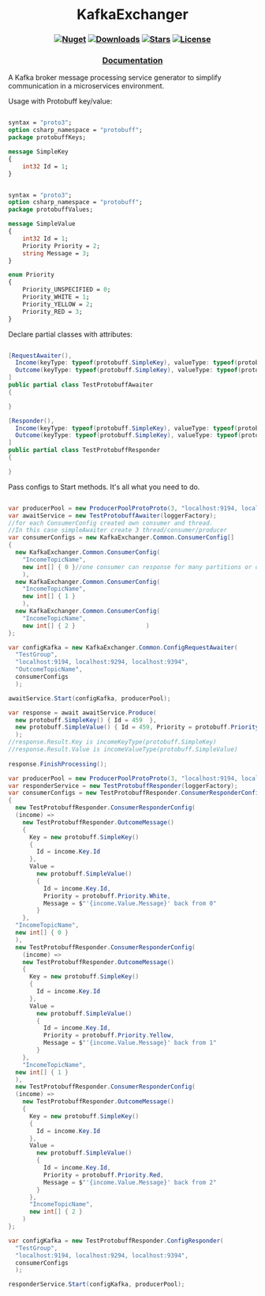 <h1 align="center">
  <a>KafkaExchanger</a>
</h1>

<h3 align="center">

  [![Nuget](https://img.shields.io/nuget/v/KafkaExchanger?logo=KafkaExchanger)](https://www.nuget.org/packages/KafkaExchanger/)
  [![Downloads](https://img.shields.io/nuget/dt/KafkaExchanger.svg)](https://www.nuget.org/packages/KafkaExchanger/)
  [![Stars](https://img.shields.io/github/stars/SoftStoneDevelop/KafkaExchanger?color=brightgreen)](https://github.com/SoftStoneDevelop/KafkaExchanger/stargazers)
  [![License](https://img.shields.io/badge/license-MIT-blue.svg)](LICENSE)

</h3>

<h3 align="center">
  <a href="https://github.com/SoftStoneDevelop/KafkaExchanger/tree/main/Documentation/Readme.md">Documentation</a>
</h3>

A Kafka broker message processing service generator to simplify communication in a microservices environment.

Usage with Protobuff key/value:

```proto

syntax = "proto3";
option csharp_namespace = "protobuff";
package protobuffKeys;

message SimpleKey
{
    int32 Id = 1;
}

```

```proto

syntax = "proto3";
option csharp_namespace = "protobuff";
package protobuffValues;

message SimpleValue
{
    int32 Id = 1;
    Priority Priority = 2;
    string Message = 3;
}

enum Priority
{
    Priority_UNSPECIFIED = 0;
    Priority_WHITE = 1;
    Priority_YELLOW = 2;
    Priority_RED = 3;
}

```
Declare partial classes with attributes:
```C#

[RequestAwaiter(),
  Income(keyType: typeof(protobuff.SimpleKey), valueType: typeof(protobuff.SimpleValue)),
  Outcome(keyType: typeof(protobuff.SimpleKey), valueType: typeof(protobuff.SimpleValue))
]
public partial class TestProtobuffAwaiter
{

}

[Responder(),
  Income(keyType: typeof(protobuff.SimpleKey), valueType: typeof(protobuff.SimpleValue)),
  Outcome(keyType: typeof(protobuff.SimpleKey), valueType: typeof(protobuff.SimpleValue))
]
public partial class TestProtobuffResponder
{

}

```

Pass configs to Start methods. It's all what you need to do.
```C#

var producerPool = new ProducerPoolProtoProto(3, "localhost:9194, localhost:9294, localhost:9394");
var awaitService = new TestProtobuffAwaiter(loggerFactory);
//for each ConsumerConfig created own consumer and thread.
//In this case simpleAwaiter create 3 thread/consumer/producer
var consumerConfigs = new KafkaExchanger.Common.ConsumerConfig[]
{
  new KafkaExchanger.Common.ConsumerConfig(
    "IncomeTopicName",
    new int[] { 0 }//one consumer can response for many partitions or one partition in this case
    ),
  new KafkaExchanger.Common.ConsumerConfig(
    "IncomeTopicName",
    new int[] { 1 }
    ),
  new KafkaExchanger.Common.ConsumerConfig(
    "IncomeTopicName",
    new int[] { 2 }                    )
};

var configKafka = new KafkaExchanger.Common.ConfigRequestAwaiter(
  "TestGroup",
  "localhost:9194, localhost:9294, localhost:9394",
  "OutcomeTopicName",
  consumerConfigs
  );

awaitService.Start(configKafka, producerPool);

var response = await awaitService.Produce(
  new protobuff.SimpleKey() { Id = 459  },
  new protobuff.SimpleValue() { Id = 459, Priority = protobuff.Priority.Unspecified, Message = "Hello world!" }
  );
//response.Result.Key is incomeKeyType(protobuff.SimpleKey)
//response.Result.Value is incomeValueType(protobuff.SimpleValue)
            
response.FinishProcessing();
```

```C#
var producerPool = new ProducerPoolProtoProto(3, "localhost:9194, localhost:9294, localhost:9394");
var responderService = new TestProtobuffResponder(loggerFactory);
var consumerConfigs = new TestProtobuffResponder.ConsumerResponderConfig[]
{
  new TestProtobuffResponder.ConsumerResponderConfig(
  (income) =>
    new TestProtobuffResponder.OutcomeMessage()
    {
      Key = new protobuff.SimpleKey()
      {
        Id = income.Key.Id
      },
      Value =
        new protobuff.SimpleValue()
        {
          Id = income.Key.Id,
          Priority = protobuff.Priority.White,
          Message = $"'{income.Value.Message}' back from 0"
        }
    },
  "IncomeTopicName",
  new int[] { 0 }
  ),
  new TestProtobuffResponder.ConsumerResponderConfig(
    (income) =>
    new TestProtobuffResponder.OutcomeMessage()
    {
      Key = new protobuff.SimpleKey()
      {
        Id = income.Key.Id
      },
      Value =
        new protobuff.SimpleValue()
        {
          Id = income.Key.Id,
          Priority = protobuff.Priority.Yellow,
          Message = $"'{income.Value.Message}' back from 1"
        }
    },
    "IncomeTopicName",
  new int[] { 1 }
  ),
  new TestProtobuffResponder.ConsumerResponderConfig(
  (income) => 
    new TestProtobuffResponder.OutcomeMessage()
    { 
      Key = new protobuff.SimpleKey() 
      { 
        Id = income.Key.Id 
      }, 
      Value = 
        new protobuff.SimpleValue() 
        { 
          Id = income.Key.Id, 
          Priority = protobuff.Priority.Red, 
          Message = $"'{income.Value.Message}' back from 2" 
        }
      },
      "IncomeTopicName",
      new int[] { 2 }
    )
};

var configKafka = new TestProtobuffResponder.ConfigResponder(
  "TestGroup",
  "localhost:9194, localhost:9294, localhost:9394",
  consumerConfigs
  );

responderService.Start(configKafka, producerPool);
```
